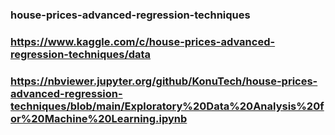 ### house-prices-advanced-regression-techniques
### https://www.kaggle.com/c/house-prices-advanced-regression-techniques/data


### https://nbviewer.jupyter.org/github/KonuTech/house-prices-advanced-regression-techniques/blob/main/Exploratory%20Data%20Analysis%20for%20Machine%20Learning.ipynb

